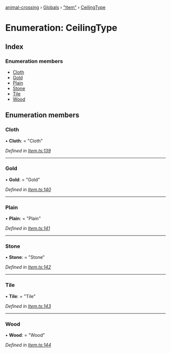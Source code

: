 [animal-crossing](../README.md) › [Globals](../globals.md) › ["Item"](../modules/_item_.md) › [CeilingType](_item_.ceilingtype.md)

# Enumeration: CeilingType

## Index

### Enumeration members

* [Cloth](_item_.ceilingtype.md#cloth)
* [Gold](_item_.ceilingtype.md#gold)
* [Plain](_item_.ceilingtype.md#plain)
* [Stone](_item_.ceilingtype.md#stone)
* [Tile](_item_.ceilingtype.md#tile)
* [Wood](_item_.ceilingtype.md#wood)

## Enumeration members

###  Cloth

• **Cloth**: = "Cloth"

*Defined in [Item.ts:139](https://github.com/Norviah/animal-crossing/blob/ba83c61/module/types/Item.ts#L139)*

___

###  Gold

• **Gold**: = "Gold"

*Defined in [Item.ts:140](https://github.com/Norviah/animal-crossing/blob/ba83c61/module/types/Item.ts#L140)*

___

###  Plain

• **Plain**: = "Plain"

*Defined in [Item.ts:141](https://github.com/Norviah/animal-crossing/blob/ba83c61/module/types/Item.ts#L141)*

___

###  Stone

• **Stone**: = "Stone"

*Defined in [Item.ts:142](https://github.com/Norviah/animal-crossing/blob/ba83c61/module/types/Item.ts#L142)*

___

###  Tile

• **Tile**: = "Tile"

*Defined in [Item.ts:143](https://github.com/Norviah/animal-crossing/blob/ba83c61/module/types/Item.ts#L143)*

___

###  Wood

• **Wood**: = "Wood"

*Defined in [Item.ts:144](https://github.com/Norviah/animal-crossing/blob/ba83c61/module/types/Item.ts#L144)*
